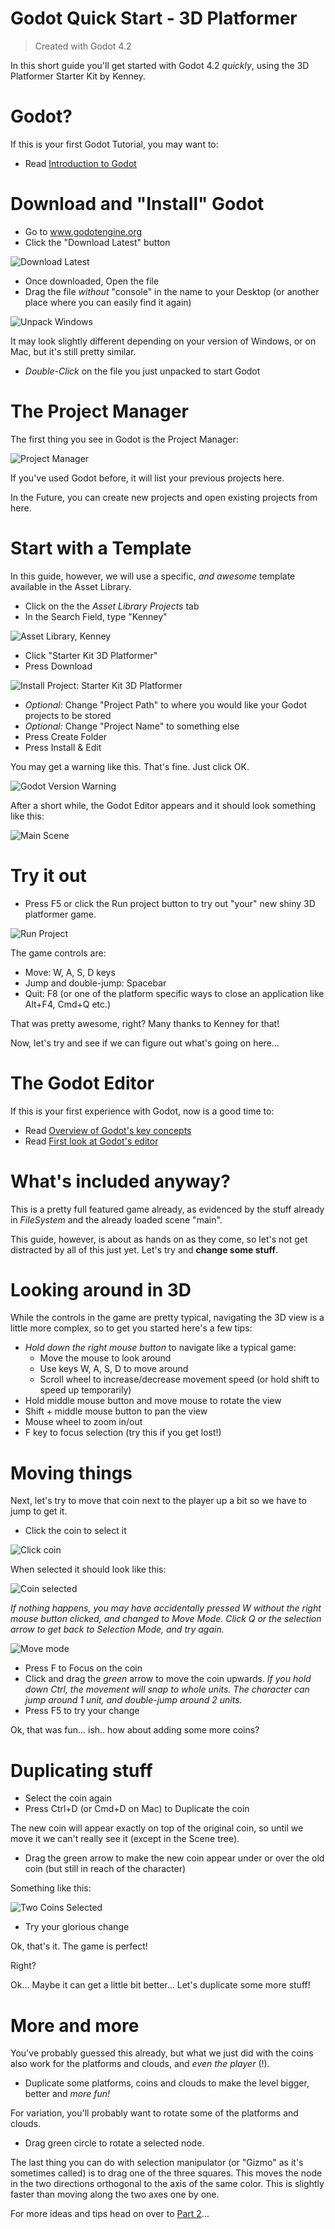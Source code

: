 # Godot Quick Start - 3D Platformer

> Created with Godot 4.2

In this short guide you'll get started with Godot 4.2 _quickly_, using the 3D Platformer Starter Kit by Kenney.

# Godot?

If this is your first Godot Tutorial, you may want to:

* Read [Introduction to Godot](https://docs.godotengine.org/en/stable/getting_started/introduction/introduction_to_godot.html)

# Download and "Install" Godot

* Go to www.godotengine.org
* Click the "Download Latest" button

![Download Latest](./assets/download_latest.png)

* Once downloaded, Open the file
* Drag the file _without_ "console" in the name to your Desktop (or another place where you can easily find it again)

![Unpack Windows](./assets/unpack_windows.png)

It may look slightly different depending on your version of Windows, or on Mac, but it's still pretty similar.

* *Double-Click* on the file you just unpacked to start Godot

# The Project Manager

The first thing you see in Godot is the Project Manager:

![Project Manager](./assets/projectmanager.png)

If you've used Godot before, it will list your previous projects here.

In the Future, you can create new projects and open existing projects from here.

# Start with a Template

In this guide, however, we will use a specific, _and awesome_ template available in the Asset Library.

* Click on the the *Asset Library Projects* tab
* In the Search Field, type "Kenney"

![Asset Library, Kenney](quick_start_3d_platformer/assetlibrary_kenney.png)

* Click "Starter Kit 3D Platformer"
* Press Download

![Install Project: Starter Kit 3D Platformer](quick_start_3d_platformer/install.png)

* _Optional:_ Change "Project Path" to where you would like your Godot projects to be stored
* _Optional:_ Change "Project Name" to something else
* Press Create Folder
* Press Install & Edit

You may get a warning like this. That's fine. Just click OK.

![Godot Version Warning](./assets/warning42.png)

After a short while, the Godot Editor appears and it should look something like this:

![Main Scene](quick_start_3d_platformer/main.png)

# Try it out

* Press F5 or click the Run project button to try out "your" new shiny 3D platformer game.

![Run Project](./assets/runproject.png)

The game controls are:

* Move: W, A, S, D keys
* Jump and double-jump: Spacebar
* Quit: F8 (or one of the platform specific ways to close an application like Alt+F4, Cmd+Q etc.)

That was pretty awesome, right? Many thanks to Kenney for that!

Now, let's try and see if we can figure out what's going on here...

# The Godot Editor

If this is your first experience with Godot, now is a good time to:

* Read [Overview of Godot's key concepts](https://docs.godotengine.org/en/stable/getting_started/introduction/key_concepts_overview.html)
* Read [First look at Godot's editor](https://docs.godotengine.org/en/stable/getting_started/introduction/first_look_at_the_editor.html#id1)

# What's included anyway?

This is a pretty full featured game already, as evidenced by the stuff already in *FileSystem* and the already loaded scene "main".

This guide, however, is about as hands on as they come, so let's not get distracted by all of this just yet. Let's try and **change some stuff**.

# Looking around in 3D

While the controls in the game are pretty typical, navigating the 3D view is a little more complex, so to get you started here's a few tips:

* _*Hold down the right mouse button*_ to navigate like a typical game:
  * Move the mouse to look around
  * Use keys W, A, S, D to move around
  * Scroll wheel to increase/decrease movement speed (or hold shift to speed up temporarily)
* Hold middle mouse button and move mouse to rotate the view
* Shift + middle mouse button to pan the view
* Mouse wheel to zoom in/out
* F key to focus selection (try this if you get lost!)

# Moving things

Next, let's try to move that coin next to the player up a bit so we have to jump to get it.

* Click the coin to select it

![Click coin](quick_start_3d_platformer/click_coin.png)

When selected it should look like this:

![Coin selected](quick_start_3d_platformer/coin_selected.png)

*If nothing happens, you may have accidentally pressed W without the right mouse button clicked, and changed to Move Mode. Click Q or the selection arrow to get back to Selection Mode, and try again.*

![Move mode](./assets/move_mode.png)

* Press F to Focus on the coin
* Click and drag the *green* arrow to move the coin upwards.
  *If you hold down Ctrl, the movement will snap to whole units. The character can jump around 1 unit, and double-jump around 2 units.*
* Press F5 to try your change

Ok, that was fun... ish.. how about adding some more coins?

# Duplicating stuff

* Select the coin again
* Press Ctrl+D (or Cmd+D on Mac) to Duplicate the coin

The new coin will appear exactly on top of the original coin, so until we move it we can't really see it (except in the Scene tree).

* Drag the green arrow to make the new coin appear under or over the old coin (but still in reach of the character)

Something like this:

![Two Coins Selected](quick_start_3d_platformer/two_coins_selected.png)

* Try your glorious change

Ok, that's it. The game is perfect!

Right?

Ok... Maybe it can get a little bit better... Let's duplicate some more stuff!

# More and more

You've probably guessed this already, but what we just did with the coins also work for the platforms and clouds, and *even the player* (!).

* Duplicate some platforms, coins and clouds to make the level bigger, better and *more fun!*

For variation, you'll probably want to rotate some of the platforms and clouds.

* Drag green circle to rotate a selected node.

The last thing you can do with selection manipulator (or "Gizmo" as it's sometimes called) is to drag one of the three squares. This moves the node in the two directions orthogonal to the axis of the same color. This is slightly faster than moving along the two axes one by one.

For more ideas and tips head on over to [Part 2](./quick_start_3d_platformer_2.md)...
